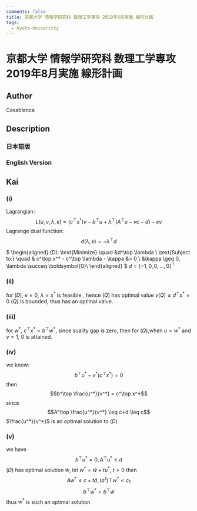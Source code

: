 ```yaml
---
comments: false
title: 京都大学 情報学研究科 数理工学専攻 2019年8月実施 線形計画
tags:
  - Kyoto-University
---
```

# 京都大学 情報学研究科 数理工学専攻 2019年8月実施 線形計画

## **Author**
Casablanca

## **Description**
### 日本語版


### English Version


## **Kai**
### (i)

Lagrangian: 
$$L(u,v,\lambda, \kappa) = (c^\top x^*)v - b^\top u + \lambda ^\top (A^\top u - vc - d) - \kappa v$$
Lagrange dual function:
$$d(\lambda, \kappa) = -\lambda ^\top d$$

$
\begin{aligned}
(D): \text{Minimize} \quad &d^\top \lambda \\
\text{Subject to:} \quad  & c^\top x^* - c^\top \lambda - \kappa &= 0 \\
&\kappa \geq 0,  \lambda \succeq \boldsymbol{0}\\
\end{aligned}
$
$d = [-1,0,0,\ldots, 0]^\top$

### (ii)
for $(D)$, $\kappa = 0$, $\lambda = x^*$ is feasible , hence $(Q)$ has optimal value $v(Q) \leq d^\top x^* = 0$
$(Q)$ is bounded, thus has an optimal value.

### (iii)
for $w^*$, $c^\top x^* = b^\top w^*$, since suality gap is zero, then for $(Q)$,when $u = w^*$ and $v = 1$, 0 is attained.

### (iv)
we know:
$$b^\top u^* - v^* (c^\top x^*) = 0$$
then
$$b^\top \frac{u^*}{v^*} = c^\top x^*$$
since 
$$A^\top \frac{u^*}{v^*} \leq c+d \leq c$$
$\frac{u^*}{v^*}$ is an optimal solution to $(D)$

### (v)
we have $$b^\top u^* = 0, A^\top u^* \leq d$$
$(D)$ has optimal solution $\widetilde{w}$, 
let $w^* = \widetilde{w} + tu^*$, $t > 0$
then
$$Aw^* \leq c+ td, (a^1)\top w^* < c_1$$
$$b^\top w^* = b^\top \widetilde{w}$$
thus $w^*$ is such an optimal solution
